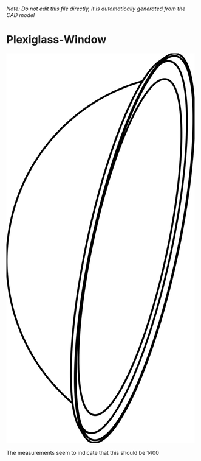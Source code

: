 ###### Note: Do not edit this file directly, it is automatically generated from the CAD model

# Plexiglass-Window

![](/project.svg)



 The measurements seem to indicate that this should be 1400




